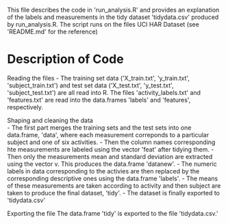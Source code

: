 This file describes the code in 'run_analysis.R' and provides an explanation of the labels and measurements in the tidy dataset 
'tidydata.csv' produced by run_analysis.R.
The script runs on the files UCI HAR Dataset (see 'README.md' for the reference)



Description of Code
====================================
Reading the files
	- The training set data ('X_train.txt', 'y_train.txt', 'subject_train.txt') and test set data ('X_test.txt', 'y_test.txt', 'subject_test.txt')
		are all read into R.  The files 'activity_labels.txt' and 'features.txt' are read into the data.frames 'labels' and 'features', respectively.


Shaping and cleaning the data	
	- The first part merges the training sets and the test sets into one data.frame, 'data', where each measurement correponds to a particular subject and one of six activities.
	- Then the column names corresponding hte measurements are labeled using the vector 'feat' after tidying them. 
	- Then only the measurements  mean and standard deviation are extracted using the vector v.  This produces the data.frame 'datanew'.
	- The numeric labels in data corresponding to the activies are then replaced by the corresponding descriptive ones using the data.frame 'labels'.
	- The means of these measurements are taken according to activity and then subject are taken to produce the final dataset, 'tidy'.
	- The dataset is finally exported to 'tidydata.csv'
	
Exporting the file
	The data.frame 'tidy' is exported to the file 'tidydata.csv.'	